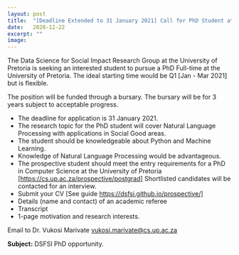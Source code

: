 ```yaml
---
layout: post
title:  "[Deadline Extended to 31 January 2021] Call for PhD Student at DSFSI"
date:   2020-12-22
excerpt: ""
image: 
---
```


The Data Science for Social Impact Research Group at the University of Pretoria is seeking an interested student to pursue a PhD Full-time at the University of Pretoria. The ideal starting time would be Q1 [Jan - Mar 2021] but is flexible.

The position will be funded through a bursary. The bursary will be for 3 years subject to acceptable progress.

* The deadline for application is 31 January 2021.
* The research topic for the PhD student will cover Natural Language Processing with applications in Social Good areas.
* The student should be knowledgeable about Python and Machine Learning. 
* Knowledge of Natural Language Processing would be advantageous.
* The prospective student should meet the entry requirements for a PhD in Computer Science at the University of Pretoria [https://cs.up.ac.za/prospective/postgrad]
Shortlisted candidates will be contacted for an interview. 
* Submit your CV [See guide https://dsfsi.github.io/prospective/]
* Details (name and contact) of an academic referee
* Transcript
* 1-page motivation and research interests. 

Email to Dr. Vukosi Marivate vukosi.marivate@cs.up.ac.za

**Subject:** DSFSI PhD opportunity. 
